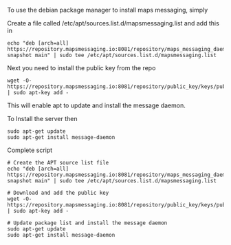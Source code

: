 To use the debian package manager to install maps messaging, simply


Create a file called  /etc/apt/sources.list.d/mapsmessaging.list and add this in


```shell
echo "deb [arch=all] https://repository.mapsmessaging.io:8081/repository/maps_messaging_daemon/ snapshot main" | sudo tee /etc/apt/sources.list.d/mapsmessaging.list
```


Next you need to install the public key from the repo

```shell
wget -O- https://repository.mapsmessaging.io:8081/repository/public_key/keys/public.gpg.key | sudo apt-key add -
```

This will enable apt to update and install the message daemon.

To Install the server then

```shell
sudo apt-get update
sudo apt-get install message-daemon
```



Complete script
```shell
# Create the APT source list file
echo "deb [arch=all] https://repository.mapsmessaging.io:8081/repository/maps_messaging_daemon/ snapshot main" | sudo tee /etc/apt/sources.list.d/mapsmessaging.list

# Download and add the public key
wget -O- https://repository.mapsmessaging.io:8081/repository/public_key/keys/public.gpg.key | sudo apt-key add -

# Update package list and install the message daemon
sudo apt-get update
sudo apt-get install message-daemon

```